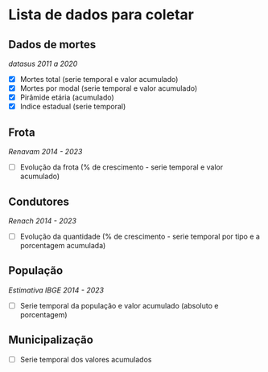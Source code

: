 # Lista de dados para coletar

## Dados de mortes
*datasus 2011 a 2020*

- [x] Mortes total (serie temporal e valor acumulado) 
- [x] Mortes por modal (serie temporal e valor acumulado)
- [x] Pirâmide etária (acumulado)
- [x] Indice estadual (serie temporal)

## Frota
*Renavam 2014 - 2023*

- [ ] Evolução da frota (% de crescimento - serie temporal e valor acumulado)

## Condutores
*Renach 2014 - 2023*

- [ ] Evolução da quantidade (% de crescimento - serie temporal por tipo e a porcentagem acumulada)

## População
*Estimativa IBGE 2014 - 2023*

- [ ] Serie temporal da população e valor acumulado (absoluto e porcentagem)

## Municipalização

- [ ] Serie temporal dos valores acumulados

